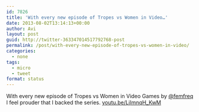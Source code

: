 ```yaml
---
id: 7826
title: 'With every new episode of Tropes vs Women in Video…'
date: 2013-08-02T13:14:13+00:00
author: Avi
layout: post
guid: http://twitter-363347014517792768-post
permalink: /post/with-every-new-episode-of-tropes-vs-women-in-video/
categories:
  - none
tags:
  - micro
  - tweet
format: status
---
```

With every new episode of Tropes vs Women in Video Games by [@femfreq](http://twitter.com/femfreq) I feel prouder that I backed the series. [youtu.be/LjImnqH_KwM](http://youtu.be/LjImnqH_KwM)